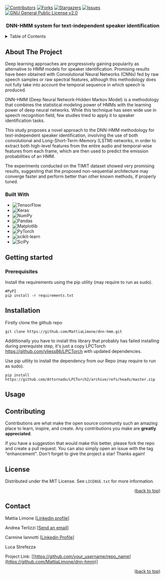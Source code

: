 
[![Contributors][contributors-shield]][contributors-url]
[![Forks][forks-shield]][forks-url]
[![Stargazers][stars-shield]][stars-url]
[![Issues][issues-shield]][issues-url]
[![GNU General Public License v2.0][license-shield]][license-url]

<h3 align="center">DNN-HMM system for text-independent speaker identification</h3>
<!-- TABLE OF CONTENTS -->
<details>
  <summary>Table of Contents</summary>
  <ol>
    <li>
      <a href="#about-the-project">About The Project</a>
      <ul>
        <li><a href="#built-with">Built With</a></li>
      </ul>
    </li>
    <li>
      <a href="#getting-started">Getting Started</a>
      <ul>
        <li><a href="#prerequisites">Prerequisites</a></li>
        <li><a href="#installation">Installation</a></li>
      </ul>
    </li>
    <li><a href="#contributing">Contributing</a></li>
    <li><a href="#license">License</a></li>
    <li><a href="#contact">Contact</a></li>
  </ol>
</details>

## About The Project
Deep learning approaches are progressively gaining popularity as alternative to HMM models for speaker identification. Promising results have been obtained with Convolutional Neural Networks (CNNs) fed by raw speech samples or raw spectral features, although this methodology does not fully take into account the temporal sequence in which speech is produced.
	
DNN-HMM (Deep Neural Network-Hidden Markov Model) is a methodology that combines the statistical modeling power of HMMs with the learning power of deep neural networks. While this technique has seen wide use in speech recognition field, few studies tried to apply it to speaker identification tasks.
	
This study proposes a novel approach to the DNN-HMM methodology for text-independent speaker identification, involving the use of both convolutional and Long-Short-Term-Memory (LSTM) networks, in order to extract both high-level features from the entire audio and temporal-wise features from each frame, which are then used to predict the emission probabilities of an HMM.
	
The experiments conducted on the TIMIT dataset showed very promising results, suggesting that the proposed non-sequential architecture may converge faster and perform better than other known methods, if properly tuned.

### Built With

* ![TensorFlow]
* ![Keras]
* ![NumPy]
* ![Pandas]
* ![Matplotlib]
* ![PyTorch]
* ![scikit-learn]
* ![SciPy]

## Getting started

### Prerequisites
Install the requirements using the pip utility (may require to run as sudo).

```
#PyPI
pip install -r requirements.txt
```

## Installation
Firstly clone the github repo
```
git clone https://github.com/MattiaLimone/dnn-hmm.git
```
Addittionally you have to install this library that probably has failed installing during prerequiste step, it's just a copy LPCTorch https://github.com/yliess86/LPCTorch with updated dependencies.

Use pip uitlity to install the dependency from our Repo (may require to run as sudo).
```
pip install https://github.com/Attornado/LPCTorch2/archive/refs/heads/master.zip
```
## Usage

## Contributing

Contributions are what make the open source community such an amazing place to learn, inspire, and create. Any contributions you make are **greatly appreciated**.

If you have a suggestion that would make this better, please fork the repo and create a pull request. You can also simply open an issue with the tag "enhancement".
Don't forget to give the project a star! Thanks again!

## License

Distributed under the MIT License. See `LICENSE.txt` for more information.

<p align="right">(<a href="#readme-top">back to top</a>)</p>

## Contact

Mattia Limone [[Linkedin profile](https://www.linkedin.com/in/mattia-limone/)]

Andrea Terlizzi [[Send an email](mailto:andrea.terlizzi@mail.com)]

Carmine Iannotti [[Linkedin Profile](https://www.linkedin.com/in/carmine-iannotti-aa031b232/)]

Luca Strefezza

Project Link: [[https://github.com/your_username/repo_name](https://github.com/MattiaLimone/dnn-hmm)]

<p align="right">(<a href="#readme-top">back to top</a>)</p>

[contributors-shield]: https://img.shields.io/github/contributors/MattiaLimone/dnn-hmm.svg?style=for-the-badge
[contributors-url]: https://github.com/MattiaLimone/dnn-hmm/graphs/contributors
[forks-shield]: https://img.shields.io/github/forks/MattiaLimone/dnn-hmm.svg?style=for-the-badge
[forks-url]: https://github.com/MattiaLimone/dnn-hmm/network/members
[stars-shield]: https://img.shields.io/github/stars/MattiaLimone/dnn-hmm.svg?style=for-the-badge
[stars-url]: https://github.com/MattiaLimone/dnn-hmm/stargazers
[issues-shield]: https://img.shields.io/github/issues/MattiaLimone/dnn-hmm.svg?style=for-the-badge
[issues-url]: https://github.com/MattiaLimone/dnn-hmm/issues
[license-shield]: https://img.shields.io/github/license/MattiaLimone/dnn-hmm.svg?style=for-the-badge
[license-url]: https://github.com/MattiaLimone/dnn-hmm/blob/main/LICENSE
[TensorFlow]: https://img.shields.io/badge/TensorFlow-%23FF6F00.svg?style=for-the-badge&logo=TensorFlow&logoColor=white
[Keras]: https://img.shields.io/badge/Keras-%23D00000.svg?style=for-the-badge&logo=Keras&logoColor=white
[NumPy]: https://img.shields.io/badge/numpy-%23013243.svg?style=for-the-badge&logo=numpy&logoColor=white
[Pandas]: https://img.shields.io/badge/pandas-%23150458.svg?style=for-the-badge&logo=pandas&logoColor=white
[Matplotlib]: https://img.shields.io/badge/Matplotlib-%23ffffff.svg?style=for-the-badge&logo=Matplotlib&logoColor=black
[PyTorch]: https://img.shields.io/badge/PyTorch-%23EE4C2C.svg?style=for-the-badge&logo=PyTorch&logoColor=white
[scikit-learn]: https://img.shields.io/badge/scikit--learn-%23F7931E.svg?style=for-the-badge&logo=scikit-learn&logoColor=white
[SciPy]: https://img.shields.io/badge/SciPy-%230C55A5.svg?style=for-the-badge&logo=scipy&logoColor=%white

